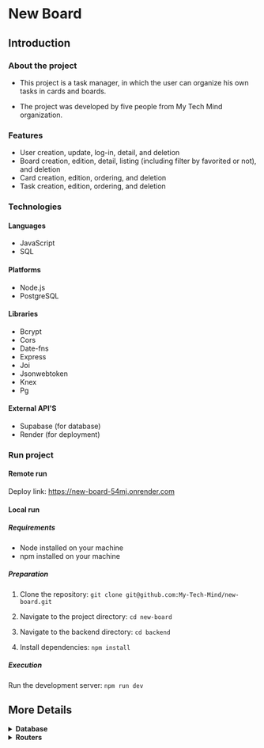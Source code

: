 # New Board

## Introduction

### About the project

- This project is a task manager, in which the user can organize his own tasks in cards and boards. 

- The project was developed by five people from My Tech Mind organization.

### Features

- User creation, update, log-in, detail, and deletion
- Board creation, edition, detail, listing (including filter by favorited or not), and deletion
- Card creation, edition, ordering, and deletion
- Task creation, edition, ordering, and deletion

### Technologies

#### Languages

- JavaScript
- SQL

#### Platforms

- Node.js
- PostgreSQL

#### Libraries

- Bcrypt
- Cors
- Date-fns
- Express
- Joi
- Jsonwebtoken
- Knex
- Pg

#### External API'S

- Supabase (for database)
- Render (for deployment)

### Run project

#### Remote run

Deploy link: https://new-board-54mj.onrender.com

#### Local run

##### Requirements

- Node installed on your machine
- npm installed on your machine

##### Preparation

1) Clone the repository: `git clone git@github.com:My-Tech-Mind/new-board.git`

2) Navigate to the project directory: `cd new-board`

3) Navigate to the backend directory: `cd backend`

4) Install dependencies: `npm install`


##### Execution

Run the development server: `npm run dev`

## More Details

<details>

<summary><b>Database</b></summary>

-   users
    - id
    - name 
    - email
    - password

-   boards
    - id
    - title
    - favorited
    - user_id
    - creation_date
    - update_date

-   cards
    - id
    - title
    - board_id
    - ordenation

-   tasks
    - id
    - title
    - description
    - card_id
    - ordenation

</details>

<details>

<summary><b>Routers</b></summary>

<details>

<summary><b>Users</b></summary>

#### Create user route: `[POST]/user`

Description: This route is used to create a user in the application.

Sent data: name, email, password

Return data: id, name, email

##### Example of Body Request (JSON)

```javascript
// POST/user
{
    "name": "testuser",
    "email": "testuser@email.com",
    "password": "*Testtest1"
}
```

##### Example of return

```javascript
// HTTP Status 201
{
    "id": 1,
    "name": "testuser",
    "email": "testuser@email.com",
}
```

#### Login user route: `[POST]/login`

Description: This route is used to log in a user in the application.

Sent data: email, password

Return data: user (id, name, email), token

##### Example of Body Request (JSON)

```javascript
// POST/login
{
    "email": "testuser@email.com",
    "password": "*Testtest1"
}
```

##### Example of return

```javascript
// HTTP Status 200
{
    "user": {
        "id": 1,
        "name": "testuser",
        "email": "testuser@email.com"
    },
    "token":
    "eyJhbGciOiJIUzI1NiIsInR5cCI6IkpXVCJ9.eyJpZCI6OSwiaWF0IjoxNzEyMjczMDg3LCJleHAiOjE3MTIzNTk0ODd9.geQfWbB2iEPXFH7rUMD_6MtMEDk1Ej_SLJKL7U9TwjA"
}
```

#### Update user route: `[PUT]/user`

Description: This route is used to update the data of a logged-in user in the application.

Sent data: name, email, password

Return data: id, name, email

##### Example of Body Request (JSON)

```javascript
// PUT/user
{
    "name": "testuser1",
    "email": "testuser1@email.com",
    "password": "*Testtest1"
}
```

##### Example of return

```javascript
// HTTP Status 200
{
    "id": 1,
    "name": "testuser1",
    "email": "testuser1@email.com",
}
```

#### Detail user route: `[GET]/user`

Description: This route is used to show the data of a logged-in user in the application.

Sent data: N/A

Return data: id, name, email

##### Example of Body Request (JSON)

```javascript
// GET/user
// No content in the request body
```

##### Example of return

```javascript
// HTTP Status 200
{
    "id": 1,
    "name": "testuser1",
    "email": "testuser1@email.com",
}
```

#### Delete user route: `[DELETE]/user`

Description: This route is used to delete the data of a logged-in user in the application.

Sent data: N/A

Return data: N/A

##### Example of Body Request (JSON)

```javascript
// DELETE/user
// No content in the request body
```

##### Example of return

```javascript
// HTTP Status 204
// No content in the return
```

</details>

<details>

<summary><b>Boards</b></summary>

#### Create board route: `[POST]/board`

Description: This route is used to create a board, with the initial cards cards (to, doing, done), for the logged-in user in the application.

Sent data: title, favorited

Return data: id, title, favorited, user_id, creation_date, update_date, cards (to, doing, done) with tasks

##### Example of Body Request (JSON)

```javascript
// POST/board
{
    "title": "Week tasks",
    "favorited": "false"
}
```

##### Example of return

```javascript
// HTTP Status 201
{
	"id": 62,
	"title": "Week tasks",
	"favorited": false,
	"user_id": 9,
	"creation_date": "2024-04-15 20:37:47",
	"update_date": "2024-04-15 20:37:47",
	"cards": [
		{
			"id": 90,
			"title": "to do",
			"board_id": 62,
			"ordenation": 1,
			"tasks": []
		},
		{
			"id": 91,
			"title": "doing",
			"board_id": 62,
			"ordenation": 2,
			"tasks": []
		},
		{
			"id": 92,
			"title": "done",
			"board_id": 62,
			"ordenation": 3,
			"tasks": []
		}
	]
}
```

#### Edit board route: `[PUT]/board/:id`

Description: This route is used to edit a board owned by the logged-in user in the application.

Sent data: title, favorited

Return data: id, title, favorited, user_id, creation_date, update_date

##### Example of Body Request (JSON)

```javascript
// PUT/board/1
{
    "title": "Week tasks",
    "favorited": "true"
}
```

##### Example of return

```javascript
// HTTP Status 200
{
    "id": 1,
    "title": "Week tasks",
    "favorited": "true",
    "user_id": 2,
    "creation_date": "2024-03-23 15:21:57",
    "update_date": "2024-03-24 10:43:25"
}
```

#### Detail board route: `[GET]/board/:id`

Description: This route is used to show the data of a board owned by the logged-in user in the application.

Sent data: N/A

Return data: id, title, favorited, user_id, creation_date, update_date, cards (id, title, board_id, ordenation) with tasks (id, title, description, card_id, ordenation)

##### Example of Body Request (JSON)

```javascript
// GET/board/1
// No content in the request body
```

##### Example of return

```javascript
// HTTP Status 200
{
    "id": 1,
    "title": "Week tasks",
    "favorited": "true",
    "user_id": 2,
    "creation_date": "2024-03-23 15:21:57",
    "update_date": "2024-03-24 10:43:25",
    "cards": [
        {
        "id": 1,
        "title": "Home",
        "board_id": 1,
        "ordenation": 1,
        "tasks": [
            {
            "id": 1,
            "title": "Food",
            "description": "Prepare the week's meals",
            "card_id": 1,
            "ordenation": 1
            },
            {
            "id": 2,
            "title": "Cleaning",
            "description": "Clean the house",
            "card_id": 1,
            "ordenation": 2
            }
            ]
        },
        {
        "id": 2,
        "title": "Others",
        "board_id": 1,
        "ordenation": 2,
        "tasks": []
        }
    ]
}
```

#### List boards route: `[GET]/board` or `[GET]/board?favorited=true`

Description: This route is used to show the list of boards (or only the favorited ones), owned by the logged-in user in the application.

Sent data: N/A

Return data: boards owned by the logged-in user

##### Example of Body Request (JSON)

```javascript
// GET/board
// No content in the request body
```

##### Example of return

```javascript
// HTTP Status 200
[
    {
        "id": 1,
        "title": "Week tasks",
        "favorited": "true",
        "user_id": 2,
        "creation_date": "2024-03-23 15:21:57",
        "update_date": "2024-03-24 10:43:25"
    },
    {
        "id": 2,
        "title": "Monthly commitments",
        "favorited": "true",
        "user_id": 2,
        "creation_date": "2024-04-01 14:28:32",
        "update_date": "2024-04-01 14:28:32"
    }
]
```

#### Delete board route: `[DELETE]/board/:id`

Description: This route is used to delete a board owned by the logged-in user in the application.

Sent data: N/A

Return data: N/A

##### Example of Body Request (JSON)

```javascript
// DELETE/board/1
// No content in the request body
```

##### Example of return

```javascript
// HTTP Status 204
// No content in the return
```

</details>

<details>

<summary><b>Cards</b></summary>

### Card creation: `[POST]/card`

#### Description: This is the route that will be used to create a card on the board.

#### Data sent

- Authentication token
- Parameter: [x]
- Body of the request:
 - [x] title
 - board_id

#### Data returned (status code 201)

- id
- title
- board_id
- sorting

#### Requirements

- Validate the required fields:
 - title
 - board_id
- Validate that the title entered is up to 20 characters long
- Validate that the board_id entered exists in the database
- Validate that the user has not exceeded the limit of 10 cards created per board
- Update the board_update in the database as soon as the data from the request to create a new card is sent to you
- Register the card in the database
 - Remember to record the card's sort number in the database to indicate its position on the page. When the card is created, the sort number assigned to it is the highest of those already stored in the sort column of the card table (remember that the maximum limit for creating cards is 10, so the highest number will be 10). So the last card created will appear in the last position of the board

#### **Examples of successful requests**

```javascript
// POST/card
{
 "title": "Make the week's food"
 "board_id": 1
}
```

#### **Examples of successful response**

```javascript
// HTTP Status Code: 200
{
 "id": 2
 "title": "Make the week's food"
 "board_id": 1
 "sort": 1
}
```

#### **Examples of unsuccessful response**

```javascript
// HTTP Status Code: 401
{
 "message": "You must be logged in to access this resource"
}

// HTTP Status Code: 400
{
 "message": "The title field is required"
}

// HTTP Status Code: 400
{
 "message": "The board_id field is required"
}

// HTTP Status Code: 400
{
 "message": "The card title can only be up to 20 characters long."
}

// HTTP Status Code: 404
{
 "message": "Board not found."
}

// HTTP Status Code: 403
{
 "message": "You cannot create another card on this board, you can only have 10 cards per board."
}
```

### Detail Card: `GET/card/:id`

#### Description: This route is used to retrieve details of a card.

#### Data Sent

- Parameters in the request:
  - id (card id)

#### Requirements

- Retrieve the card details from the database
- Check if the card exists
- Check if the user requesting the card details is the owner of the board to which the card belongs
- Respond with the card details if successful

#### **Successful Response Examples**

```javascript
// GET/card/1
{
    "id": 1,
    "title": "Task 1",
    "board_id": 1,
    "order": 1,
    "created_at": "2022-04-25T10:15:30.000Z",
    "updated_at": "2022-04-25T10:15:30.000Z"
}
```

````javascript
// HTTP Status Code: 404
{
    "message": "Card not found."
}

// HTTP Status Code: 403
{
    "message": "Denied access."
}

// HTTP Status Code: 500
{
    "message": "Internal server error"
}

````

### Editing a card: `[PUT] /card/:id`

Description: This is the route that will be used to edit a card.

#### Data sent

- Authentication token
- Parameter: route - ID of the card to be edited
- Body of the request:
 - _title
 - board_id

#### Data returned (status code 200)

- id
- title
- board_id
- sorting

#### Requirements

- Validate that there is a card for the ID entered as url params
- Validate the required fields:
 - title
 - board_id
- Validate that the title entered is up to 20 characters long
- Validate that the board entered exists
- Update the board's update_date in the database as soon as the data from the request to edit a card of yours is sent
- Update the card data in the database
 - Remember to update the card's sort number in the database to indicate its position on the page.

#### **Examples of successful requests**

**Input:**

```javascript=
 {
 board_id: 1,
 title: Card 1
 }
```

**Exit:**

```javascript=
 //status code 200
 {
 id: 1,
 title: Card 1,
 board_id: 1
 sort: 1
 }
```

### Ordenate Cards: `[PUT]/card/ordenation`

#### Description: This route is used to update the ordenation of cards on the board.

#### Request Body Schema

- cardIdSourcePosition: number (required)
- cardIdDestinationPosition: number (required)
- cardId: number (required)

#### ** Validation Errors **

- HTTP Status Code: 400
  - {"message": "The cardIdSourcePosition field is required."}
  - {"message": "The cardIdSourcePosition field cannot be empty."}
  - {"message": "The cardIdSourcePosition field must be a number."}

- HTTP Status Code: 400
  - {"message": "The cardIdDestinationPosition field is required."}
  - {"message": "The cardIdDestinationPosition field cannot be empty."}
  - {"message": "The cardIdDestinationPosition field must be a number."}

- HTTP Status Code: 400
  - {"message": "The cardId field is required."}
  - {"message": "The cardId field cannot be empty."}
  - {"message": "The cardId field must be a number."}

#### **Request Example**

````javaScript
// HTTP Status Code: 404
{
    "message": "Card not found."
}

// HTTP Status Code: 500
{
    "message": "Internal server error"
}


````


### Deleting a card: `[DELETE] /card/:id`

Description: This is the route that will be used to delete a card.

#### Data sent

- Authentication token
- Parameter: route - ID of the card to be deleted

#### Data returned (status code 204)

- (No content in Body)

#### Requirements

- Validate that there is a card for the ID entered as url params
- Delete the tasks associated with the card as well, otherwise the database won't allow the card to be deleted.
- Update the sort value of the other cards in the database, as their position will change when a card is deleted.
- Update the board's update_date in the database before the data from your card deletion request is sent (it has to be updated before the deletion, because otherwise it won't be able to pick up which card exists to update your board).
- Delete the card from the database

#### **Examples of successful requests**

**Input:**

```javascript=
 //Id of card passed by Params query
 // DELETE /card/1
```

**Output:**

```javascript=
 // 204 (No Content) = successful request, no content in the response body
```

</details>

<details>

<summary><b>Tasks</b></summary>

### Task creation: `[POST] /task`

Description: This is the route that will be used to create a task on the card.

#### Data sent

- Authentication token
- Parameter (none)
- Body of the request:
 - _title
 - description
 - card_id

#### Data returned (status code 200)

- id
- title
- description
- card_id
- sorting

#### Requirements

- Validate that there is a card for the card_id entered in the body
- Validate the required fields:
 - title
 - card_id
- Validate that the user has not exceeded the limit of 20 tasks created per card
- Validate that the title entered is up to 50 characters long
- If the description is entered, validate that it is up to 1000 characters long
- Update the board's update_date in the database as soon as the data from your card deletion request is sent.
- Create the task in the database
 - Remember to record the task's sort number in the database to indicate the position it occupies on the page. When the task is created, the sort number assigned to it is the highest of those already stored in the sort column of the task table (remember that the maximum limit for creating tasks is 20, so the highest number will be 20). So the last task created will appear in the last position of the card

#### **Examples of successful requests**

**Input

```javascript=
 // POST /task
 {
 title: Task 1,
 description: Do PR,
 }
```

**Exit:**

```javascript=
 //status code 201
 {
 id: 1,
 title: Task 1,
 description: Make PR,
 card_id: 1
 sort: 1
 }
```

### Ordenate Tasks: `[PUT/]card/ordenation`

#### Description: This route is used to reorder tasks within a card.

#### Data Sent

- Body of the request:
  - taskSourceDestination
  - taskSourcePosition
  - cardIdSource
  - cardIdDestination
  - taskId

#### Requirements

- Validate if the taskId exists in the database
- Validate if the cardIdDestination exists in the database
- Validate if the number of tasks for the cardIdDestination is less than 20
- Update the ordenation of the tasks in the database according to the new positions
- Update the update_date of the board in the database if the cardIdSource is different from the cardIdDestination
- Respond with a status code 204 (No Content) on success

#### **Successful Response Examples**

```javascript
// PUT/card/ordenation
{
    "taskSourceDestination": 2,
    "taskSourcePosition": 4,
    "cardIdSource": 1,
    "cardIdDestination": 2,
    "taskId": 1
}
```

### **Unsuccessful Response Examples**

```JavaScript
// HTTP Status Code: 404
{
    "message": "Task not found."
}

// HTTP Status Code: 404
{
    "message": "Card with cardIdDestination = 2 was not found."
}

// HTTP Status Code: 403
{
    "message": "Alert: The maximum number of tasks (20) for this card has been reached. New tasks cannot be added to this card due to this limit."
}

// HTTP Status Code: 500
{
    "message": "Internal server error"
}



```




### Task editing: `[PUT]/task/:id`

Description: This is the route that will be used to edit a task on the card.

#### Data sent

- Authentication token
- Parameter: route - ID of the task to be edited
- Body of the request:
 - title
 - description
 - card_id

#### Data returned (status code 200)

- id
- title
- description
- card_id
- sorting

#### Requirements

- Validate that there is a task for the ID entered as url params
- Validate the required fields:
 - title
 - card_id
- Validate that the title entered is up to 50 characters long
- If the description is entered, validate that it is up to 1000 characters long
- Update the board_update in the database as soon as the data from the request to delete a card of yours is sent
- Update the task data in the database
 - Remember to update the task's sort number in the database

#### **Examples of successful requests**

**Input:**

```javascript=
 //ID passed by query params
 // /task/1
 {
 title: Task 1 updated,
 description: Do PR,
 card_id: 1
 }
```

**Exit:**

```javascript=
 {
 id: 1,
 title: Task 1 updated,
 description: Make PR,
 card_id: 1
 sort: 1
 }
```

### Task detailing: `[GET]/task/:id`

Description: This is the route that will be used to detail/access a task on the card.

#### Data sent

- Authentication token
- Route parameter - ID of the task to be detailed
- Body of the request (No content)

#### Data returned (status code 200)

- id
- title
- description
- card_id
- sorting

#### Requirements

- Validate if there is a task for the ID entered as url params
- Display the task data from the database

#### **Examples of successful requests**

**Input:**

```javascript=
 //Id passed by query params
```

**Output:**

```javascript=
 {
 id: 1,
 title: Task 1 updated,
 description: Do PR,
 card_id: 1,
 sort: 1
 }
```


### Task deletion: `[DELETE] /task/:id`

Description: This is the route that will be used to delete a task from the card.

#### Data sent

- Authentication token
- Route parameter - ID of the task to be deleted
- Body of the request (No content)

#### Data returned (status code 204)

- No content returned (Status code 204)

#### Requirements

- Validate that a task exists for the ID entered as url params
- Update the sort value of the other tasks in the database, since their position will change when a task is deleted.
- Update the board's update_date in the database as soon as the data from your card deletion request is sent (it has to be updated before deletion, because otherwise it won't be able to see which task exists to update your board).
- Delete the task from the database

#### **Examples of successful requests**

**Input:**

```javascript
 //Id passed in query params
 // task/1
```

**Output:**

```javascript
 //No content status code 204
```





</details>
    
</details>

